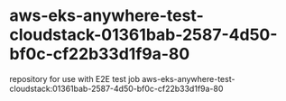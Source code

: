 # aws-eks-anywhere-test-cloudstack-01361bab-2587-4d50-bf0c-cf22b33d1f9a-80
repository for use with E2E test job aws-eks-anywhere-test-cloudstack:01361bab-2587-4d50-bf0c-cf22b33d1f9a-80
